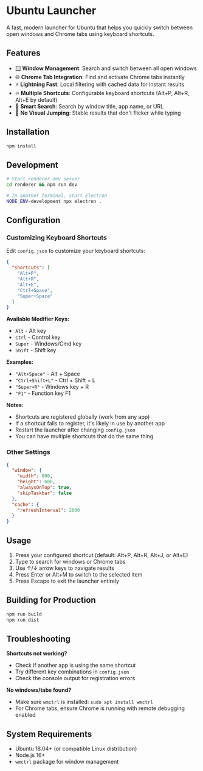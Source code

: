 # Ubuntu Launcher

A fast, modern launcher for Ubuntu that helps you quickly switch between open windows and Chrome tabs using keyboard shortcuts.

## Features

- 🪟 **Window Management**: Search and switch between all open windows
- 🌐 **Chrome Tab Integration**: Find and activate Chrome tabs instantly  
- ⚡ **Lightning Fast**: Local filtering with cached data for instant results
- 🔥 **Multiple Shortcuts**: Configurable keyboard shortcuts (Alt+P, Alt+R, Alt+E by default)
- 🎯 **Smart Search**: Search by window title, app name, or URL
- 💨 **No Visual Jumping**: Stable results that don't flicker while typing

## Installation

```bash
npm install
```

## Development

```bash
# Start renderer dev server
cd renderer && npm run dev

# In another terminal, start Electron
NODE_ENV=development npx electron .
```

## Configuration

### Customizing Keyboard Shortcuts

Edit `config.json` to customize your keyboard shortcuts:

```json
{
  "shortcuts": [
    "Alt+P",
    "Alt+R", 
    "Alt+E",
    "Ctrl+Space",
    "Super+Space"
  ]
}
```

**Available Modifier Keys:**
- `Alt` - Alt key
- `Ctrl` - Control key  
- `Super` - Windows/Cmd key
- `Shift` - Shift key

**Examples:**
- `"Alt+Space"` - Alt + Space
- `"Ctrl+Shift+L"` - Ctrl + Shift + L
- `"Super+R"` - Windows key + R
- `"F1"` - Function key F1

**Notes:**
- Shortcuts are registered globally (work from any app)
- If a shortcut fails to register, it's likely in use by another app
- Restart the launcher after changing `config.json`
- You can have multiple shortcuts that do the same thing

### Other Settings

```json
{
  "window": {
    "width": 800,
    "height": 600,
    "alwaysOnTop": true,
    "skipTaskbar": false
  },
  "cache": {
    "refreshInterval": 2000
  }
}
```

## Usage

1. Press your configured shortcut (default: Alt+P, Alt+R, Alt+J, or Alt+E)
2. Type to search for windows or Chrome tabs
3. Use ↑/↓ arrow keys to navigate results
4. Press Enter or Alt+M to switch to the selected item
5. Press Escape to exit the launcher entirely

## Building for Production

```bash
npm run build
npm run dist
```

## Troubleshooting

**Shortcuts not working?**
- Check if another app is using the same shortcut
- Try different key combinations in `config.json`
- Check the console output for registration errors

**No windows/tabs found?**
- Make sure `wmctrl` is installed: `sudo apt install wmctrl`
- For Chrome tabs, ensure Chrome is running with remote debugging enabled

## System Requirements

- Ubuntu 18.04+ (or compatible Linux distribution)
- Node.js 16+
- `wmctrl` package for window management